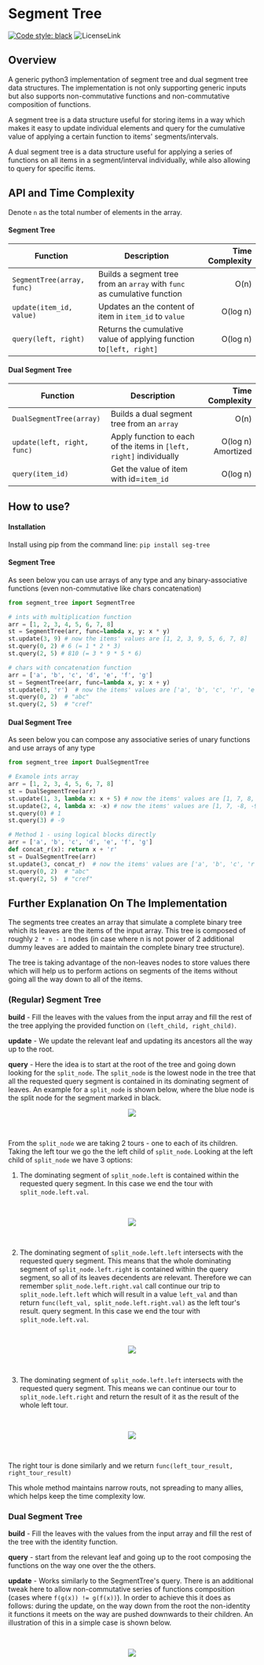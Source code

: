 # Segment Tree

[![Code style: black](https://img.shields.io/badge/code%20style-black-000000.svg)](https://github.com/psf/black)
![LicenseLink](https://img.shields.io/badge/license-MIT-blue.svg)


## Overview
A generic python3 implementation of segment tree and dual segment tree
data structures. The implementation is not only supporting generic inputs but
also supports non-commutative functions and non-commutative composition
of functions.

A segment tree is a data structure useful for storing items in a way
which makes it easy to update individual elements and query for the cumulative
value of applying a certain function to items' segments/intervals.

A dual segment tree is a data structure useful for applying a series of 
functions on all items in a segment/interval individually, while also allowing
to query for specific items.


## API and Time Complexity
Denote `n` as the total number of elements in the array.

#### Segment Tree

| Function | Description | Time Complexity
| ------ |---------|----------:
| `SegmentTree(array, func)` | Builds a segment tree from an `array` with `func` as cumulative function  | O(n)        
| `update(item_id, value)` | Updates an the content of item in `item_id` to `value`| O(log n)
| `query(left, right)` | Returns the cumulative value of applying function to`[left, right]`| O(log n)


#### Dual Segment Tree

| Function | Description | Time Complexity
| ------ |---------|----------:
| `DualSegmentTree(array)` | Builds a dual segment tree from an `array` | O(n)        
| `update(left, right, func)` | Apply function to each of the items in `[left, right]` individually| O(log n) Amortized
| `query(item_id)` | Get the value of item with id=`item_id`| O(log n)

## How to use?

#### Installation

Install using pip from the command line:
`pip install seg-tree`

#### Segment Tree
As seen below you can use arrays of any type and any binary-associative functions
(even non-commutative like chars concatenation)

```python
from segment_tree import SegmentTree

# ints with multiplication function
arr = [1, 2, 3, 4, 5, 6, 7, 8]
st = SegmentTree(arr, func=lambda x, y: x * y)
st.update(3, 9) # now the items' values are [1, 2, 3, 9, 5, 6, 7, 8]
st.query(0, 2) # 6 (= 1 * 2 * 3)
st.query(2, 5) # 810 (= 3 * 9 * 5 * 6)

# chars with concatenation function
arr = ['a', 'b', 'c', 'd', 'e', 'f', 'g']
st = SegmentTree(arr, func=lambda x, y: x + y)
st.update(3, 'r')  # now the items' values are ['a', 'b', 'c', 'r', 'e', 'f', 'g']
st.query(0, 2)  # "abc"
st.query(2, 5)  # "cref"
```

#### Dual Segment Tree
As seen below you can compose any associative series of unary functions
and use arrays of any type

```python
from segment_tree import DualSegmentTree

# Examole ints array
arr = [1, 2, 3, 4, 5, 6, 7, 8]
st = DualSegmentTree(arr)
st.update(1, 3, lambda x: x + 5) # now the items' values are [1, 7, 8, 9, 5, 6, 7, 8]
st.update(2, 4, lambda x: -x) # now the items' values are [1, 7, -8, -9, -5, 6, 7, 8]
st.query(0) # 1
st.query(3) # -9

# Method 1 - using logical blocks directly
arr = ['a', 'b', 'c', 'd', 'e', 'f', 'g']
def concat_r(x): return x + 'r'
st = DualSegmentTree(arr)
st.update(3, concat_r)  # now the items' values are ['a', 'b', 'c', 'r', 'e', 'f', 'g']
st.query(0, 2)  # "abc"
st.query(2, 5)  # "cref"
```

## Further Explanation On The Implementation
The segments tree creates an array that simulate a complete binary tree
which its leaves are the items of the input array. This tree is composed of
roughly `2 * n - 1` nodes (in case where n is not power of 2 additional dummy
leaves are added to maintain the complete binary tree structure).

The tree is taking advantage of the non-leaves nodes to store values there
which will help us to perform actions on segments of the items without going
all the way down to all of the items.

### (Regular) Segment Tree

**build** - Fill the leaves with the values from the input array and fill the
rest of the tree applying the provided function on `(left_child, right_child)`.

**update** - We update the relevant leaf and updating its ancestors all the way
up to the root.

**query** - Here the idea is to start at the root of the tree and going down
looking for the `split_node`. The `split_node` is the lowest node in the tree
that all the requested query segment is contained in its dominating segment of leaves.
An example for a `split_node` is shown below, where the blue node is the split
node for the segment marked in black. 
<br>
<p align=center>
<img src="https://github.com/jyuv/DPLLT/blob/main/assets/split_node.png?raw=true">
</p>
<br>

From the `split_node` we are taking 2 tours - one to each of its children.
Taking the left tour we go the the left child of `split_node`. Looking at the
left child of `split_node` we have 3 options:

1. The dominating segment of `split_node.left` is contained within the requested 
query segment. In this case we end the tour with `split_node.left.val`.
<br>
<p align=center>
<img src="https://github.com/jyuv/DPLLT/blob/main/assets/case_contained.png?raw=true">
</p>
<br>

2. The dominating segment of `split_node.left.left` intersects with the requested
query segment. This means that the whole dominating segment of `split_node.left.right`
is contained within the query segment, so all of its leaves decendents are relevant.
Therefore we can remember `split_node.left.right.val` call continue our trip to 
`split_node.left.left` which will result in a value `left_val` and than return
`func(left_val, split_node.left.right.val)` as the left tour's result.
query segment. In this case we end the tour with `split_node.left.val`.
<br>
<p align=center>
<img src="https://github.com/jyuv/DPLLT/blob/main/assets/case_left_intersects.png?raw=true">
</p>
<br>

3. The dominating segment of `split_node.left.left` intersects with the requested
query segment. This means we can continue our tour to `split_node.left.right`
and return the result of it as the result of the whole left tour.
<br>
<p align=center>
<img src="https://github.com/jyuv/DPLLT/blob/main/assets/case_left_not_intersects.png.png?raw=true">
</p>
<br>

The right tour is done similarly and we return `func(left_tour_result, right_tour_result)` 

This whole method maintains narrow routs, not spreading to many allies, which helps
keep the time complexity low.

### Dual Segment Tree

**build** - Fill the leaves with the values from the input array and fill the
rest of the tree with the identity function.

**query** - start from the relevant leaf and going up to the root composing the
functions on the way one over the the others.

**update** - Works similarly to the SegmentTree's query. There is an additional
tweak here to allow non-commutative series of functions composition (cases where
`f(g(x)) != g(f(x))`). In order to achieve this it does as follows: during the update,
on the way down from the root the non-identity it functions it meets on the way are pushed
downwards to their children. An illustration of this in a simple case is shown below.

<br>
<p align=center>
<img src="https://github.com/jyuv/DPLLT/blob/main/assets/giffy.gif?raw=true">
</p>
<br>